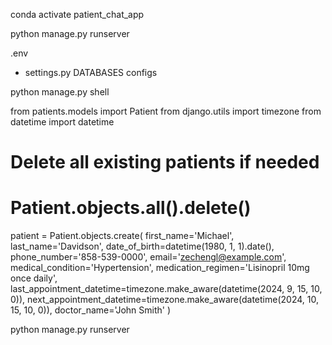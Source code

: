 conda activate patient_chat_app

python manage.py runserver

.env 
- settings.py DATABASES configs

python manage.py shell

from patients.models import Patient
from django.utils import timezone
from datetime import datetime

# Delete all existing patients if needed
# Patient.objects.all().delete()

patient = Patient.objects.create(
    first_name='Michael',
    last_name='Davidson',
    date_of_birth=datetime(1980, 1, 1).date(),
    phone_number='858-539-0000',
    email='zechengl@example.com',
    medical_condition='Hypertension',
    medication_regimen='Lisinopril 10mg once daily',
    last_appointment_datetime=timezone.make_aware(datetime(2024, 9, 15, 10, 0)),
    next_appointment_datetime=timezone.make_aware(datetime(2024, 10, 15, 10, 0)),
    doctor_name='John Smith'
)


python manage.py runserver